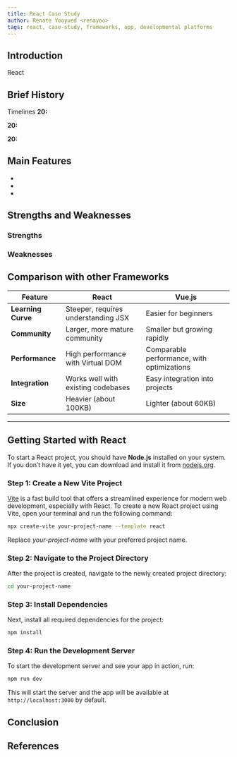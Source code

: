 ```yaml
---
title: React Case Study
author: Renate Yooyued <renayoo>
tags: react, case-study, frameworks, app, developmental platforms
---
```


## Introduction

React

## Brief History
Timelines 
**20:** 

**20:** 

**20:** 

## Main Features
- 
-
-

## Strengths and Weaknesses

### Strengths



### Weaknesses



## Comparison with other Frameworks

| Feature            | React                                  | Vue.js                                  |
|--------------------|----------------------------------------|-----------------------------------------|
| **Learning Curve**  | Steeper, requires understanding JSX    | Easier for beginners                   |
| **Community**       | Larger, more mature community          | Smaller but growing rapidly             |
| **Performance**     | High performance with Virtual DOM      | Comparable performance, with optimizations |
| **Integration**     | Works well with existing codebases     | Easy integration into projects         |
| **Size**            | Heavier (about 100KB)                  | Lighter (about 60KB)                   |

---

## Getting Started with React

To start a React project, you should have **Node.js** installed on your system. If you don’t have it yet, you can download and install it from [nodejs.org](https://nodejs.org/).

### Step 1: Create a New Vite Project

[Vite](https://vitejs.dev/) is a fast build tool that offers a streamlined experience for modern web development, especially with React. To create a new React project using Vite, open your terminal and run the following command:

```bash
npx create-vite your-project-name --template react
```

Replace _your-project-name_ with your preferred project name.

### Step 2: Navigate to the Project Directory

After the project is created, navigate to the newly created project directory:

```bash
cd your-project-name
```

### Step 3: Install Dependencies

Next, install all required dependencies for the project:

```bash
npm install
```

### Step 4: Run the Development Server

To start the development server and see your app in action, run:

```bash
npm run dev
```

This will start the server and the app will be available at `http://localhost:3000` by default.


## Conclusion



## References



